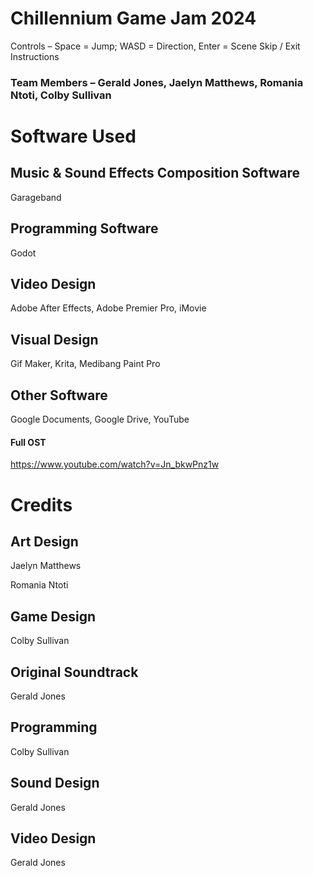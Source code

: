 # Chillennium Game Jam 2024

Controls – Space = Jump; WASD = Direction, Enter = Scene Skip / Exit Instructions

### Team Members – Gerald Jones, Jaelyn Matthews, Romania Ntoti, Colby Sullivan

# Software Used

## Music & Sound Effects Composition Software
Garageband
## Programming Software
Godot
## Video Design
Adobe After Effects, Adobe Premier Pro, iMovie
## Visual Design
Gif Maker, Krita, Medibang Paint Pro
## Other Software
Google Documents, Google Drive, YouTube

#### Full OST
https://www.youtube.com/watch?v=Jn_bkwPnz1w 



# Credits

## Art Design

Jaelyn Matthews

Romania Ntoti

## Game Design

Colby Sullivan

## Original Soundtrack

Gerald Jones

## Programming

Colby Sullivan

## Sound Design

Gerald Jones

## Video Design

Gerald Jones
